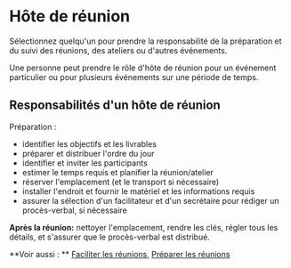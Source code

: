 # Hôte de réunion

<summary>
Sélectionnez quelqu'un pour prendre la responsabilité de la préparation et du suivi des réunions, des ateliers ou d'autres événements.
</summary>

Une personne peut prendre le rôle d'hôte de réunion pour un événement particulier ou pour plusieurs événements sur une période de temps.

## Responsabilités d'un hôte de réunion

Préparation :

- identifier les objectifs et les livrables
- préparer et distribuer l'ordre du jour
- identifier et inviter les participants
- estimer le temps requis et planifier la réunion/atelier
- réserver l'emplacement (et le transport si nécessaire)
- installer l'endroit et fournir le matériel et les informations requis
- assurer la sélection d'un facilitateur et d'un secrétaire pour rédiger un procès-verbal, si nécessaire

**Après la réunion:** nettoyer l'emplacement, rendre les clés, régler tous les détails, et s'assurer que le procès-verbal est distribué.

**Voir aussi : ** [Faciliter les réunions](section:facilitate-meetings), [Préparer les réunions](section:prepare-for-meetings)
